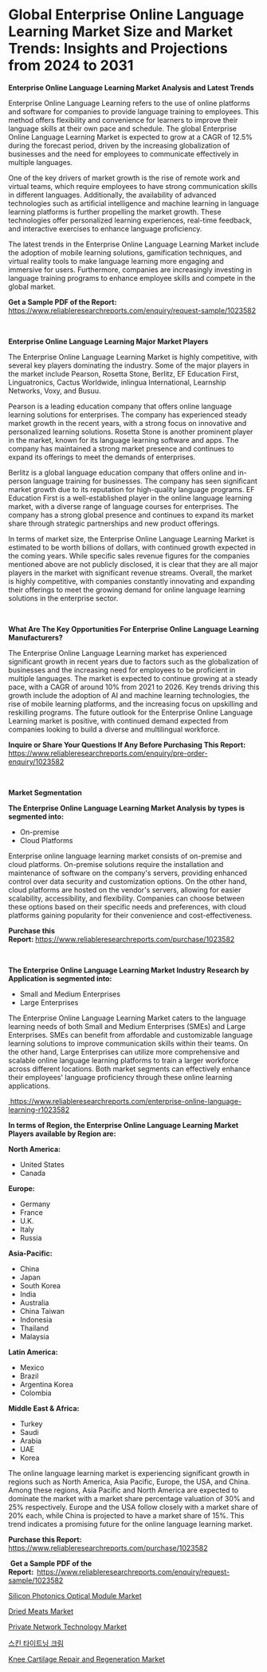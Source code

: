 <p><h1>Global Enterprise Online Language Learning Market Size and Market Trends: Insights and Projections from 2024 to 2031</h1></p><p><strong>Enterprise Online Language Learning Market Analysis and Latest Trends</strong></p>
<p><p>Enterprise Online Language Learning refers to the use of online platforms and software for companies to provide language training to employees. This method offers flexibility and convenience for learners to improve their language skills at their own pace and schedule. The global Enterprise Online Language Learning Market is expected to grow at a CAGR of 12.5% during the forecast period, driven by the increasing globalization of businesses and the need for employees to communicate effectively in multiple languages.</p><p>One of the key drivers of market growth is the rise of remote work and virtual teams, which require employees to have strong communication skills in different languages. Additionally, the availability of advanced technologies such as artificial intelligence and machine learning in language learning platforms is further propelling the market growth. These technologies offer personalized learning experiences, real-time feedback, and interactive exercises to enhance language proficiency.</p><p>The latest trends in the Enterprise Online Language Learning Market include the adoption of mobile learning solutions, gamification techniques, and virtual reality tools to make language learning more engaging and immersive for users. Furthermore, companies are increasingly investing in language training programs to enhance employee skills and compete in the global market.</p></p>
<p><strong>Get a Sample PDF of the Report:&nbsp;</strong> <a href="https://www.reliableresearchreports.com/enquiry/request-sample/1023582">https://www.reliableresearchreports.com/enquiry/request-sample/1023582</a></p>
<p>&nbsp;</p>
<p><strong>Enterprise Online Language Learning Major Market Players</strong></p>
<p><p>The Enterprise Online Language Learning Market is highly competitive, with several key players dominating the industry. Some of the major players in the market include Pearson, Rosetta Stone, Berlitz, EF Education First, Linguatronics, Cactus Worldwide, inlingua International, Learnship Networks, Voxy, and Busuu.</p><p>Pearson is a leading education company that offers online language learning solutions for enterprises. The company has experienced steady market growth in the recent years, with a strong focus on innovative and personalized learning solutions. Rosetta Stone is another prominent player in the market, known for its language learning software and apps. The company has maintained a strong market presence and continues to expand its offerings to meet the demands of enterprises.</p><p>Berlitz is a global language education company that offers online and in-person language training for businesses. The company has seen significant market growth due to its reputation for high-quality language programs. EF Education First is a well-established player in the online language learning market, with a diverse range of language courses for enterprises. The company has a strong global presence and continues to expand its market share through strategic partnerships and new product offerings.</p><p>In terms of market size, the Enterprise Online Language Learning Market is estimated to be worth billions of dollars, with continued growth expected in the coming years. While specific sales revenue figures for the companies mentioned above are not publicly disclosed, it is clear that they are all major players in the market with significant revenue streams. Overall, the market is highly competitive, with companies constantly innovating and expanding their offerings to meet the growing demand for online language learning solutions in the enterprise sector.</p></p>
<p>&nbsp;</p>
<p><strong>What Are The Key Opportunities For Enterprise Online Language Learning Manufacturers?</strong></p>
<p><p>The Enterprise Online Language Learning market has experienced significant growth in recent years due to factors such as the globalization of businesses and the increasing need for employees to be proficient in multiple languages. The market is expected to continue growing at a steady pace, with a CAGR of around 10% from 2021 to 2026. Key trends driving this growth include the adoption of AI and machine learning technologies, the rise of mobile learning platforms, and the increasing focus on upskilling and reskilling programs. The future outlook for the Enterprise Online Language Learning market is positive, with continued demand expected from companies looking to build a diverse and multilingual workforce.</p></p>
<p><strong>Inquire or Share Your Questions If Any Before Purchasing This Report:</strong> <a href="https://www.reliableresearchreports.com/enquiry/pre-order-enquiry/1023582">https://www.reliableresearchreports.com/enquiry/pre-order-enquiry/1023582</a></p>
<p>&nbsp;</p>
<p><strong>Market Segmentation</strong></p>
<p><strong>The Enterprise Online Language Learning Market Analysis by types is segmented into:</strong></p>
<p><ul><li>On-premise</li><li>Cloud Platforms</li></ul></p>
<p><p>Enterprise online language learning market consists of on-premise and cloud platforms. On-premise solutions require the installation and maintenance of software on the company's servers, providing enhanced control over data security and customization options. On the other hand, cloud platforms are hosted on the vendor's servers, allowing for easier scalability, accessibility, and flexibility. Companies can choose between these options based on their specific needs and preferences, with cloud platforms gaining popularity for their convenience and cost-effectiveness.</p></p>
<p><strong>Purchase this Report:&nbsp;</strong><a href="https://www.reliableresearchreports.com/purchase/1023582">https://www.reliableresearchreports.com/purchase/1023582</a></p>
<p>&nbsp;</p>
<p><strong>The Enterprise Online Language Learning Market Industry Research by Application is segmented into:</strong></p>
<p><ul><li>Small and Medium Enterprises</li><li>Large Enterprises</li></ul></p>
<p><p>The Enterprise Online Language Learning Market caters to the language learning needs of both Small and Medium Enterprises (SMEs) and Large Enterprises. SMEs can benefit from affordable and customizable language learning solutions to improve communication skills within their teams. On the other hand, Large Enterprises can utilize more comprehensive and scalable online language learning platforms to train a larger workforce across different locations. Both market segments can effectively enhance their employees' language proficiency through these online learning applications.</p></p>
<p><a href="https://www.reliableresearchreports.com/enterprise-online-language-learning-r1023582">&nbsp;https://www.reliableresearchreports.com/enterprise-online-language-learning-r1023582</a></p>
<p><strong>In terms of Region, the Enterprise Online Language Learning Market Players available by Region are:</strong></p>
<p>
    <p> <strong> North America: </strong>
        <ul>
            <li>United States</li>
            <li>Canada</li>
        </ul>
        </p> 
    <p> <strong> Europe: </strong>
        <ul>
            <li>Germany</li>
            <li>France</li>
            <li>U.K.</li>
            <li>Italy</li>
            <li>Russia</li>
        </ul>
        </p> 
    <p> <strong> Asia-Pacific: </strong>
        <ul>
            <li>China</li>
            <li>Japan</li>
            <li>South Korea</li>
            <li>India</li>
            <li>Australia</li>
            <li>China Taiwan</li>
            <li>Indonesia</li>
            <li>Thailand</li>
            <li>Malaysia</li>
        </ul>
        </p> 
    <p> <strong> Latin America: </strong>
        <ul>
            <li>Mexico</li>
            <li>Brazil</li>
            <li>Argentina Korea</li>
            <li>Colombia</li>
        </ul>
        </p> 
    <p> <strong> Middle East & Africa: </strong>
        <ul>
            <li>Turkey</li>
            <li>Saudi</li>
            <li>Arabia</li>
            <li>UAE</li>
            <li>Korea</li>
        </ul>
    </p>
    </p>
<p><p>The online language learning market is experiencing significant growth in regions such as North America, Asia Pacific, Europe, the USA, and China. Among these regions, Asia Pacific and North America are expected to dominate the market with a market share percentage valuation of 30% and 25% respectively. Europe and the USA follow closely with a market share of 20% each, while China is projected to have a market share of 15%. This trend indicates a promising future for the online language learning market.</p></p>
<p><strong>Purchase this Report: </strong><a href="https://www.reliableresearchreports.com/purchase/1023582">https://www.reliableresearchreports.com/purchase/1023582</a></p>
<p>&nbsp;<strong>Get a Sample PDF of the Report:&nbsp;&nbsp;</strong><a href="https://www.reliableresearchreports.com/enquiry/request-sample/1023582">https://www.reliableresearchreports.com/enquiry/request-sample/1023582</a></p>
<p><strong></strong></p>
<p><p><a href="https://www.linkedin.com/pulse/silicon-photonics-optical-module-market-size-reveals-best-marketing-nm0de">Silicon Photonics Optical Module Market</a></p><p><a href="https://www.linkedin.com/pulse/dried-meats-market-outlook-industry-overview-forecast-2024-7pmke">Dried Meats Market</a></p><p><a href="https://github.com/timeliteaut/Market-Research-Report-List-2/blob/main/private-network-technology-market.md">Private Network Technology Market</a></p><p><a href="https://github.com/durgin521/Market-Research-Report-List-1/blob/main/765798454626.md">스킨 타이트닝 크림</a></p><p><a href="https://github.com/seekum/Market-Research-Report-List-2/blob/main/knee-cartilage-repair-and-regeneration-market.md">Knee Cartilage Repair and Regeneration Market</a></p></p>